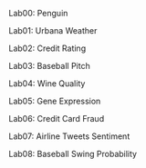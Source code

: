 Lab00: Penguin

Lab01: Urbana Weather

Lab02: Credit Rating

Lab03: Baseball Pitch

Lab04: Wine Quality

Lab05: Gene Expression

Lab06: Credit Card Fraud

Lab07: Airline Tweets Sentiment

Lab08: Baseball Swing Probability

